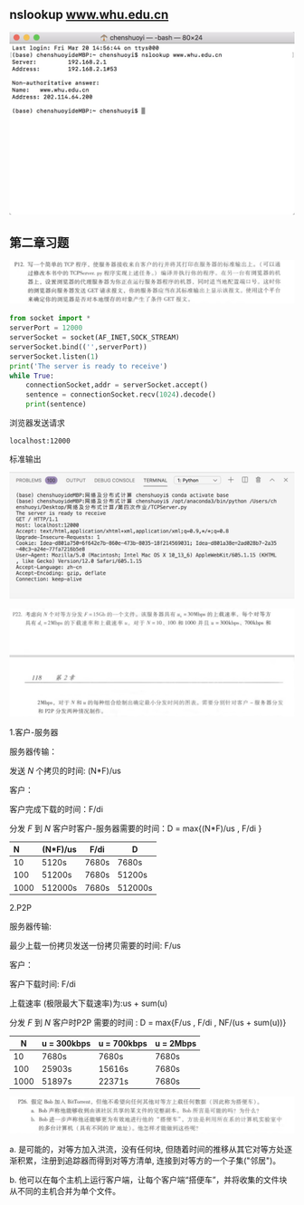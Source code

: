 ## nslookup www.whu.edu.cn

![nslookup](nslookup.jpg)

## 第二章习题

![P12](P12.jpg)

```python
from socket import *
serverPort = 12000
serverSocket = socket(AF_INET,SOCK_STREAM)
serverSocket.bind(('',serverPort))
serverSocket.listen(1)
print('The server is ready to receive')
while True:
    connectionSocket,addr = serverSocket.accept()
    sentence = connectionSocket.recv(1024).decode()
    print(sentence)

```

浏览器发送请求

```
localhost:12000
```

标准输出

![TCPServer](TCPServer.jpg)



![P22](P22.jpg)

1.客户-服务器

服务器传输：

发送 *N* 个拷贝的时间: (N*F)/us

客户：

客户完成下载的时间：F/di

分发 *F* 到 *N* 客户时客户-服务器需要的时间：D = max{(N*F)/us , F/di }

| N    | (N*F)/us | F/di  | D       |
| :--- | -------- | ----- | ------- |
| 10   | 5120s    | 7680s | 7680s   |
| 100  | 51200s   | 7680s | 51200s  |
| 1000 | 512000s  | 7680s | 512000s |

2.P2P

服务器传输: 

最少上载一份拷贝发送一份拷贝需要的时间: F/us

客户：

客户下载时间: F/di

上载速率 (极限最大下载速率)为:us + sum(u)

分发 *F* 到 *N* 客户时P2P 需要的时间 : D = max{F/us , F/di , NF/(us + sum(u))}

| N    | u = 300kbps | u = 700kbps | u = 2Mbps |
| ---- | ----------- | ----------- | --------- |
| 10   | 7680s       | 7680s       | 7680s     |
| 100  | 25903s      | 15616s      | 7680s     |
| 1000 | 51897s      | 22371s      | 7680s     |



![P26](P26.jpg)

a. 是可能的，对等方加入洪流，没有任何块, 但随着时间的推移从其它对等方处逐渐积累，注册到追踪器而得到对等方清单, 连接到对等方的一个子集("邻居")。

b. 他可以在每个主机上运行客户端，让每个客户端“搭便车”，并将收集的文件块从不同的主机合并为单个文件。
